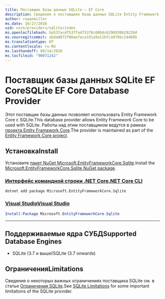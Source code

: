```yaml
---
title: Поставщик базы данных SQLite — EF Core
description: Сведения о поставщике базы данных SQLite Entity Framework Core
author: rowanmiller
ms.date: 10/27/2016
uid: core/providers/sqlite/index
ms.openlocfilehash: ba537acdf537fa475378c08b8c6290930b29239d
ms.sourcegitcommit: abda0872f86eefeca191a9a11bfca976bc14468b
ms.translationtype: HT
ms.contentlocale: ru-RU
ms.lasthandoff: 09/14/2020
ms.locfileid: "90071242"
---
```

# <a name="sqlite-ef-core-database-provider"></a><span data-ttu-id="eb35b-103">Поставщик базы данных SQLite EF Core</span><span class="sxs-lookup"><span data-stu-id="eb35b-103">SQLite EF Core Database Provider</span></span>

<span data-ttu-id="eb35b-104">Этот поставщик базы данных позволяет использовать Entity Framework Core с SQLite.</span><span class="sxs-lookup"><span data-stu-id="eb35b-104">This database provider allows Entity Framework Core to be used with SQLite.</span></span> <span data-ttu-id="eb35b-105">Работы над этим поставщиком ведутся в рамках [проекта Entity Framework Core](https://github.com/aspnet/EntityFrameworkCore).</span><span class="sxs-lookup"><span data-stu-id="eb35b-105">The provider is maintained as part of the [Entity Framework Core project](https://github.com/aspnet/EntityFrameworkCore).</span></span>

## <a name="install"></a><span data-ttu-id="eb35b-106">Установка</span><span class="sxs-lookup"><span data-stu-id="eb35b-106">Install</span></span>

<span data-ttu-id="eb35b-107">Установите [пакет NuGet Microsoft.EntityFrameworkCore.Sqlite](https://www.nuget.org/packages/Microsoft.EntityFrameworkCore.Sqlite/).</span><span class="sxs-lookup"><span data-stu-id="eb35b-107">Install the [Microsoft.EntityFrameworkCore.Sqlite NuGet package](https://www.nuget.org/packages/Microsoft.EntityFrameworkCore.Sqlite/).</span></span>

### <a name="net-core-cli"></a>[<span data-ttu-id="eb35b-108">Интерфейс командной строки .NET Core</span><span class="sxs-lookup"><span data-stu-id="eb35b-108">.NET Core CLI</span></span>](#tab/dotnet-core-cli)

```dotnetcli
dotnet add package Microsoft.EntityFrameworkCore.Sqlite
```

### <a name="visual-studio"></a>[<span data-ttu-id="eb35b-109">Visual Studio</span><span class="sxs-lookup"><span data-stu-id="eb35b-109">Visual Studio</span></span>](#tab/vs)

``` powershell
Install-Package Microsoft.EntityFrameworkCore.Sqlite
```

***

## <a name="supported-database-engines"></a><span data-ttu-id="eb35b-110">Поддерживаемые ядра СУБД</span><span class="sxs-lookup"><span data-stu-id="eb35b-110">Supported Database Engines</span></span>

* <span data-ttu-id="eb35b-111">SQLite (3.7 и выше)</span><span class="sxs-lookup"><span data-stu-id="eb35b-111">SQLite (3.7 onwards)</span></span>

## <a name="limitations"></a><span data-ttu-id="eb35b-112">Ограничения</span><span class="sxs-lookup"><span data-stu-id="eb35b-112">Limitations</span></span>

<span data-ttu-id="eb35b-113">Сведения о некоторых важных ограничениях поставщика SQLite см. в статье [Ограничения SQLite](xref:core/providers/sqlite/limitations).</span><span class="sxs-lookup"><span data-stu-id="eb35b-113">See [SQLite Limitations](xref:core/providers/sqlite/limitations) for some important limitations of the SQLite provider.</span></span>
